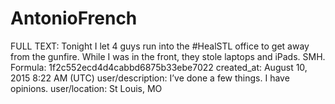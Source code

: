 # AntonioFrench

FULL TEXT: Tonight I let 4 guys run into the #HealSTL office to get away from the gunfire. While I was in the front, they stole laptops and iPads. SMH.
Formula: 1f2c552ecd4d4cabbd6875b33ebe7022
created_at: August 10, 2015 8:22 AM (UTC)
user/description: I’ve done a few things. I have opinions.
user/location: St Louis, MO